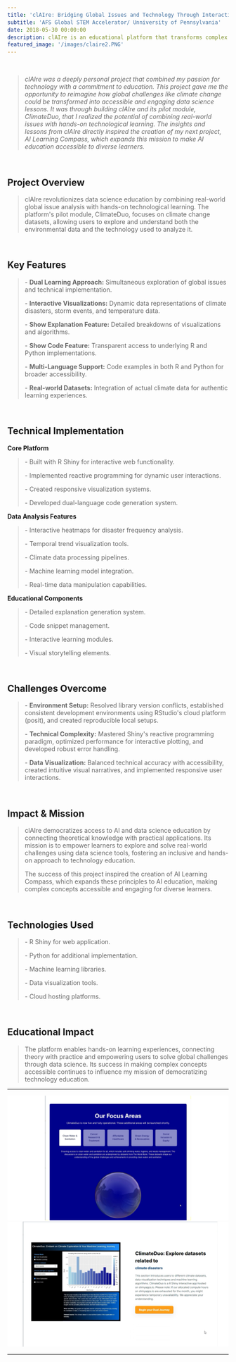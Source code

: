 ```yaml
---
title: 'clAIre: Bridging Global Issues and Technology Through Interactive Learning'
subtitle: 'AFS Global STEM Accelerator/ Unniversity of Pennsylvania'
date: 2018-05-30 00:00:00
description: clAIre is an educational platform that transforms complex data science concepts into accessible, interactive learning experiences. Through its pilot module ClimateDuo, users explore climate change data while learning practical coding and analysis skills in R and Python.
featured_image: '/images/claire2.PNG'
---
```


<br>
 
<blockquote> 
<p style="color: #666;"><em>
clAIre was a deeply personal project that combined my passion for technology with a commitment to education. This project gave me the opportunity to reimagine how global challenges like climate change could be transformed into accessible and engaging data science lessons. It was through building clAIre and its pilot module, ClimateDuo, that I realized the potential of combining real-world issues with hands-on technological learning. The insights and lessons from clAIre directly inspired the creation of my next project, AI Learning Compass, which expands this mission to make AI education accessible to diverse learners.  
</p></em>
</blockquote>  

<br>  

<h2>Project Overview</h2>  
<blockquote> 
<p style="color: #666;"> 
clAIre revolutionizes data science education by combining real-world global issue analysis with hands-on technological learning. The platform's pilot module, ClimateDuo, focuses on climate change datasets, allowing users to explore and understand both the environmental data and the technology used to analyze it.  
</p> 
</blockquote>  

<br>  

<h2>Key Features</h2>  
<blockquote> 
<p style="color: #666;"> 
- <strong>Dual Learning Approach:</strong> Simultaneous exploration of global issues and technical implementation. 
</p> 
<p style="color: #666;"> 
- <strong>Interactive Visualizations:</strong> Dynamic data representations of climate disasters, storm events, and temperature data. 
</p> 
<p style="color: #666;"> 
- <strong>Show Explanation Feature:</strong> Detailed breakdowns of visualizations and algorithms. 
</p> 
<p style="color: #666;"> 
- <strong>Show Code Feature:</strong> Transparent access to underlying R and Python implementations. 
</p> 
<p style="color: #666;"> 
- <strong>Multi-Language Support:</strong> Code examples in both R and Python for broader accessibility. 
</p> 
<p style="color: #666;"> 
- <strong>Real-world Datasets:</strong> Integration of actual climate data for authentic learning experiences. 
</p> 
</blockquote>  

<br>  

<h2>Technical Implementation</h2>  

<strong>Core Platform</strong>  
<blockquote> 
<p style="color: #666;"> 
- Built with R Shiny for interactive web functionality. 
</p> 
<p style="color: #666;"> 
- Implemented reactive programming for dynamic user interactions. 
</p> 
<p style="color: #666;"> 
- Created responsive visualization systems. 
</p> 
<p style="color: #666;"> 
- Developed dual-language code generation system. 
</p> 
</blockquote>  

<strong>Data Analysis Features</strong>  
<blockquote> 
<p style="color: #666;"> 
- Interactive heatmaps for disaster frequency analysis. 
</p> 
<p style="color: #666;"> 
- Temporal trend visualization tools. 
</p> 
<p style="color: #666;"> 
- Climate data processing pipelines. 
</p> 
<p style="color: #666;"> 
- Machine learning model integration. 
</p> 
<p style="color: #666;"> 
- Real-time data manipulation capabilities. 
</p> 
</blockquote>  

<strong>Educational Components</strong>  
<blockquote> 
<p style="color: #666;"> 
- Detailed explanation generation system. 
</p> 
<p style="color: #666;"> 
- Code snippet management. 
</p> 
<p style="color: #666;"> 
- Interactive learning modules. 
</p> 
<p style="color: #666;"> 
- Visual storytelling elements. 
</p> 
</blockquote>  

<br>  

<h2>Challenges Overcome</h2>  
<blockquote> 
<p style="color: #666;"> 
- <strong>Environment Setup:</strong> Resolved library version conflicts, established consistent development environments using RStudio's cloud platform (posit), and created reproducible local setups. 
</p> 
<p style="color: #666;"> 
- <strong>Technical Complexity:</strong> Mastered Shiny's reactive programming paradigm, optimized performance for interactive plotting, and developed robust error handling. 
</p> 
<p style="color: #666;"> 
- <strong>Data Visualization:</strong> Balanced technical accuracy with accessibility, created intuitive visual narratives, and implemented responsive user interactions. 
</p> 
</blockquote>  

<br>  

<h2>Impact & Mission</h2>  
<blockquote> 
<p style="color: #666;"> 
clAIre democratizes access to AI and data science education by connecting theoretical knowledge with practical applications. Its mission is to empower learners to explore and solve real-world challenges using data science tools, fostering an inclusive and hands-on approach to technology education.  
</p> 
<p style="color: #666;"> 
The success of this project inspired the creation of AI Learning Compass, which expands these principles to AI education, making complex concepts accessible and engaging for diverse learners.  
</p> 
</blockquote>  

<br>  

<h2>Technologies Used</h2>  
<blockquote> 
<p style="color: #666;"> 
- R Shiny for web application. 
</p> 
<p style="color: #666;"> 
- Python for additional implementation. 
</p> 
<p style="color: #666;"> 
- Machine learning libraries. 
</p> 
<p style="color: #666;"> 
- Data visualization tools. 
</p> 
<p style="color: #666;"> 
- Cloud hosting platforms. 
</p> 
</blockquote>  

<br>  

<h2>Educational Impact</h2>  
<blockquote> 
<p style="color: #666;"> 
The platform enables hands-on learning experiences, connecting theory with practice and empowering users to solve global challenges through data science. Its success in making complex concepts accessible continues to influence my mission of democratizing technology education.  
</p> 
</blockquote>  




---


<div class="gallery" data-columns="1">
	<img src="/images/claire1.PNG">
	<img src="/images/claire2.PNG">
</div>


---



